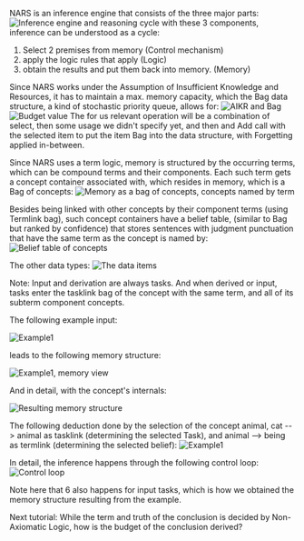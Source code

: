 NARS is an inference engine that consists of the three major parts:
![Inference engine and reasoning cycle](https://user-images.githubusercontent.com/8284677/45256877-7d022d00-b36a-11e8-8ff3-b13db705cad6.png)
with these 3 components, inference can be understood as a cycle:
1. Select 2 premises from memory (Control mechanism)
2. apply the logic rules that apply (Logic)
3. obtain the results and put them back into memory. (Memory)

Since NARS works under the Assumption of Insufficient Knowledge and Resources, it has to maintain a max. memory capacity, which the Bag data structure, a kind of stochastic priority queue, allows for: 
![AIKR and Bag](https://user-images.githubusercontent.com/8284677/45257215-7eceef00-b370-11e8-8a8a-51990dafa8cf.png)
![Budget value](https://user-images.githubusercontent.com/8284677/45256919-4d075980-b36b-11e8-98c4-c028e87f1784.png)
The for us relevant operation will be a combination of select, then some usage we didn't specify yet, and then and Add call with the selected item to put the item Bag into the data structure, with Forgetting applied in-between.

Since NARS uses a term logic, memory is structured by the occurring terms, which can be compound terms and their components. Each such term gets a concept container associated with, which resides in memory, which is a Bag of concepts:
![Memory as a bag of concepts, concepts named by term](https://user-images.githubusercontent.com/8284677/45256897-db2f1000-b36a-11e8-8daf-79b530809ad4.png)

Besides being linked with other concepts by their component terms (using Termlink bag), such concept containers have a belief table, (similar to Bag but ranked by confidence) that stores sentences with judgment punctuation that have the same term as the concept is named by:
![Belief table of concepts](https://user-images.githubusercontent.com/8284677/45256980-4a593400-b36c-11e8-8243-75d8c65bc1c5.png)

The other data types:
![The data items](https://user-images.githubusercontent.com/8284677/45256951-049c6b80-b36c-11e8-8bfc-78baec482068.png)

Note: Input and derivation are always tasks. And when derived or input, tasks enter the tasklink bag of the concept with the same term, and all of its subterm component concepts.

The following example input:

![Example1](https://user-images.githubusercontent.com/8284677/45257254-2d732f80-b371-11e8-934d-f6f5a046dfcd.png)

leads to the following memory structure:

![Example1, memory view](https://user-images.githubusercontent.com/8284677/45257659-f3f1f280-b377-11e8-8b30-177115ef5e64.png)

And in detail, with the concept's internals:

![Resulting memory structure](https://user-images.githubusercontent.com/8284677/45257702-6b278680-b378-11e8-81ef-25bd329f6264.png)

The following deduction done by the selection of the concept animal, cat --> animal as tasklink (determining the selected Task), and animal --> being as termlink (determining the selected belief):
![Example1](https://user-images.githubusercontent.com/8284677/45256939-c901a180-b36b-11e8-985b-a5a3cc32ba84.png)

In detail, the inference happens through the following control loop:
![Control loop](https://user-images.githubusercontent.com/8284677/45257040-4aa5ff00-b36d-11e8-8e2f-efe6d66a5a9f.png)

Note here that 6 also happens for input tasks, which is how we obtained the memory structure resulting from the example.

Next tutorial: While the term and truth of the conclusion is decided by Non-Axiomatic Logic, how is the budget of the conclusion derived?
